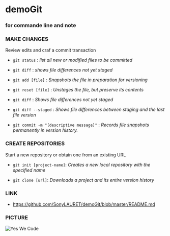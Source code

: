 # demoGit
### for commande line and note

### MAKE CHANGES
Review edits and craf a commit transaction

 * `git status` : *list all new or modified files to be committed*

* `git diff` : *shows file differences not yet staged*

* `git add [file]` : *Snapshots the file in preparation for versioning*

* `git reset [file]` : *Unstages the file, but preserve its contents*

* `git diff` : *Shows file differences not yet staged*

* `git diff --staged` : *Shows file differences between staging and the last file version*

* `git commit -m "[descriptive message]"` : *Records file snapshots permanently in version history.*

### CREATE REPOSITORIES
Start a new repository or obtain one from an existing URL
* `git init [project-name]`: *Creates a new local repository with the specified name*

* `git clone [url]`: *Downloads a project and its entire version history*

### LINK

* https://github.com/SonyLAURET/demoGit/blob/master/README.md

### PICTURE

![Yes We Code](https://octodex.github.com/images/baracktocat.jpg)
